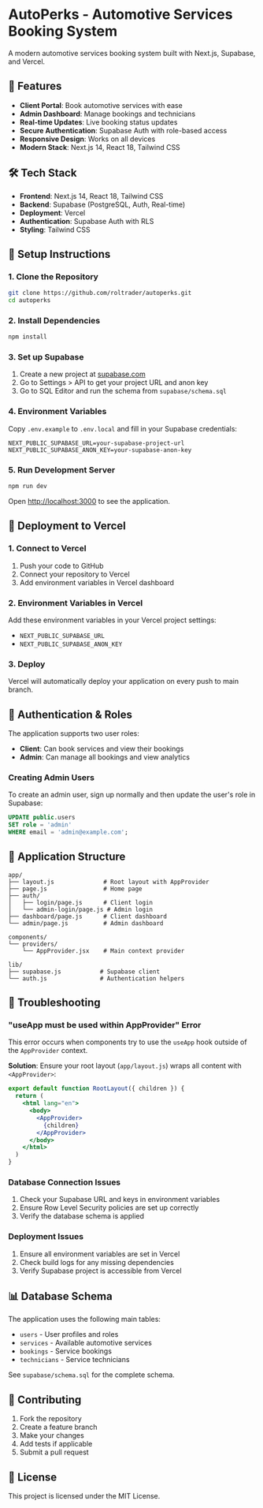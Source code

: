# AutoPerks - Automotive Services Booking System

A modern automotive services booking system built with Next.js, Supabase, and Vercel.

## 🚀 Features

- **Client Portal**: Book automotive services with ease
- **Admin Dashboard**: Manage bookings and technicians
- **Real-time Updates**: Live booking status updates
- **Secure Authentication**: Supabase Auth with role-based access
- **Responsive Design**: Works on all devices
- **Modern Stack**: Next.js 14, React 18, Tailwind CSS

## 🛠️ Tech Stack

- **Frontend**: Next.js 14, React 18, Tailwind CSS
- **Backend**: Supabase (PostgreSQL, Auth, Real-time)
- **Deployment**: Vercel
- **Authentication**: Supabase Auth with RLS
- **Styling**: Tailwind CSS

## 🧰 Setup Instructions

### 1. Clone the Repository

```bash
git clone https://github.com/roltrader/autoperks.git
cd autoperks
```

### 2. Install Dependencies

```bash
npm install
```

### 3. Set up Supabase

1. Create a new project at [supabase.com](https://supabase.com)
2. Go to Settings > API to get your project URL and anon key
3. Go to SQL Editor and run the schema from `supabase/schema.sql`

### 4. Environment Variables

Copy `.env.example` to `.env.local` and fill in your Supabase credentials:

```env
NEXT_PUBLIC_SUPABASE_URL=your-supabase-project-url
NEXT_PUBLIC_SUPABASE_ANON_KEY=your-supabase-anon-key
```

### 5. Run Development Server

```bash
npm run dev
```

Open [http://localhost:3000](http://localhost:3000) to see the application.

## 🚀 Deployment to Vercel

### 1. Connect to Vercel

1. Push your code to GitHub
2. Connect your repository to Vercel
3. Add environment variables in Vercel dashboard

### 2. Environment Variables in Vercel

Add these environment variables in your Vercel project settings:

- `NEXT_PUBLIC_SUPABASE_URL`
- `NEXT_PUBLIC_SUPABASE_ANON_KEY`

### 3. Deploy

Vercel will automatically deploy your application on every push to main branch.

## 🔐 Authentication & Roles

The application supports two user roles:

- **Client**: Can book services and view their bookings
- **Admin**: Can manage all bookings and view analytics

### Creating Admin Users

To create an admin user, sign up normally and then update the user's role in Supabase:

```sql
UPDATE public.users 
SET role = 'admin' 
WHERE email = 'admin@example.com';
```

## 📱 Application Structure

```
app/
├── layout.js              # Root layout with AppProvider
├── page.js                # Home page
├── auth/
│   ├── login/page.js      # Client login
│   └── admin-login/page.js # Admin login
├── dashboard/page.js      # Client dashboard
└── admin/page.js          # Admin dashboard

components/
└── providers/
    └── AppProvider.jsx    # Main context provider

lib/
├── supabase.js           # Supabase client
└── auth.js               # Authentication helpers
```

## 🐛 Troubleshooting

### "useApp must be used within AppProvider" Error

This error occurs when components try to use the `useApp` hook outside of the `AppProvider` context. 

**Solution**: Ensure your root layout (`app/layout.js`) wraps all content with `<AppProvider>`:

```jsx
export default function RootLayout({ children }) {
  return (
    <html lang="en">
      <body>
        <AppProvider>
          {children}
        </AppProvider>
      </body>
    </html>
  )
}
```

### Database Connection Issues

1. Check your Supabase URL and keys in environment variables
2. Ensure Row Level Security policies are set up correctly
3. Verify the database schema is applied

### Deployment Issues

1. Ensure all environment variables are set in Vercel
2. Check build logs for any missing dependencies
3. Verify Supabase project is accessible from Vercel

## 📊 Database Schema

The application uses the following main tables:

- `users` - User profiles and roles
- `services` - Available automotive services
- `bookings` - Service bookings
- `technicians` - Service technicians

See `supabase/schema.sql` for the complete schema.

## 🤝 Contributing

1. Fork the repository
2. Create a feature branch
3. Make your changes
4. Add tests if applicable
5. Submit a pull request

## 📄 License

This project is licensed under the MIT License.